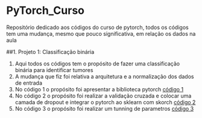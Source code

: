 # PyTorch_Curso
Repositório dedicado aos códigos do curso de pytorch, todos os códigos tem uma mudança, mesmo que pouco significativa, em relação os dados na aula

##1. Projeto 1: Classificação binária
1. Aqui todos os códigos tem o propósito de fazer uma classificação binária para identificar tumores
2. A mudança que fiz foi relativa a arquitetura e a normalização dos dados de entrada
3. No código 1 o propósito foi apresentar a biblioteca pytorch
[código 1]()
4. No código 2 o propósito foi realizar a validação cruzada e colocar uma camada de dropout e integrar o pytorch ao sklearn com skorch
[código 2]()
5. No código 3 o propósito foi realizar um tunning de parametros
[código 3]()
